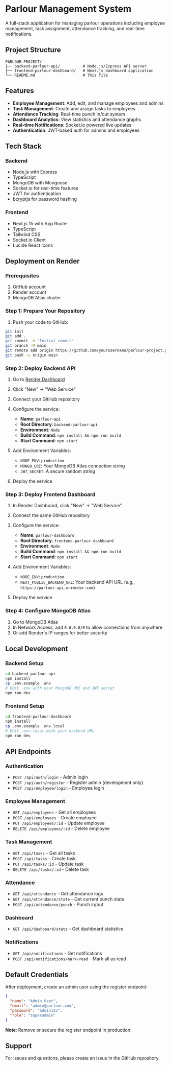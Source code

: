# Parlour Management System

A full-stack application for managing parlour operations including employee management, task assignment, attendance tracking, and real-time notifications.

## Project Structure

```
PARLOUR-PROJECT/
├── backend-parlour-api/          # Node.js/Express API server
├── frontend-parlour-dashboard/   # Next.js dashboard application
└── README.md                     # This file
```

## Features

- **Employee Management**: Add, edit, and manage employees and admins
- **Task Management**: Create and assign tasks to employees
- **Attendance Tracking**: Real-time punch in/out system
- **Dashboard Analytics**: View statistics and attendance graphs
- **Real-time Notifications**: Socket.io powered live updates
- **Authentication**: JWT-based auth for admins and employees

## Tech Stack

### Backend
- Node.js with Express
- TypeScript
- MongoDB with Mongoose
- Socket.io for real-time features
- JWT for authentication
- bcryptjs for password hashing

### Frontend
- Next.js 15 with App Router
- TypeScript
- Tailwind CSS
- Socket.io Client
- Lucide React Icons

## Deployment on Render

### Prerequisites
1. GitHub account
2. Render account
3. MongoDB Atlas cluster

### Step 1: Prepare Your Repository

1. Push your code to GitHub:
```bash
git init
git add .
git commit -m "Initial commit"
git branch -M main
git remote add origin https://github.com/yourusername/parlour-project.git
git push -u origin main
```

### Step 2: Deploy Backend API

1. Go to [Render Dashboard](https://dashboard.render.com/)
2. Click "New" → "Web Service"
3. Connect your GitHub repository
4. Configure the service:
   - **Name**: `parlour-api`
   - **Root Directory**: `backend-parlour-api`
   - **Environment**: `Node`
   - **Build Command**: `npm install && npm run build`
   - **Start Command**: `npm start`

5. Add Environment Variables:
   - `NODE_ENV`: `production`
   - `MONGO_URI`: Your MongoDB Atlas connection string
   - `JWT_SECRET`: A secure random string

6. Deploy the service

### Step 3: Deploy Frontend Dashboard

1. In Render Dashboard, click "New" → "Web Service"
2. Connect the same GitHub repository
3. Configure the service:
   - **Name**: `parlour-dashboard`
   - **Root Directory**: `frontend-parlour-dashboard`
   - **Environment**: `Node`
   - **Build Command**: `npm install && npm run build`
   - **Start Command**: `npm start`

4. Add Environment Variables:
   - `NODE_ENV`: `production`
   - `NEXT_PUBLIC_BACKEND_URL`: Your backend API URL (e.g., `https://parlour-api.onrender.com`)

5. Deploy the service

### Step 4: Configure MongoDB Atlas

1. Go to MongoDB Atlas
2. In Network Access, add `0.0.0.0/0` to allow connections from anywhere
3. Or add Render's IP ranges for better security

## Local Development

### Backend Setup
```bash
cd backend-parlour-api
npm install
cp .env.example .env
# Edit .env with your MongoDB URI and JWT secret
npm run dev
```

### Frontend Setup
```bash
cd frontend-parlour-dashboard
npm install
cp .env.example .env.local
# Edit .env.local with your backend URL
npm run dev
```

## API Endpoints

### Authentication
- `POST /api/auth/login` - Admin login
- `POST /api/auth/register` - Register admin (development only)
- `POST /api/employee/login` - Employee login

### Employee Management
- `GET /api/employees` - Get all employees
- `POST /api/employees` - Create employee
- `PUT /api/employees/:id` - Update employee
- `DELETE /api/employees/:id` - Delete employee

### Task Management
- `GET /api/tasks` - Get all tasks
- `POST /api/tasks` - Create task
- `PUT /api/tasks/:id` - Update task
- `DELETE /api/tasks/:id` - Delete task

### Attendance
- `GET /api/attendance` - Get attendance logs
- `GET /api/attendance/state` - Get current punch state
- `POST /api/attendance/punch` - Punch in/out

### Dashboard
- `GET /api/dashboard/stats` - Get dashboard statistics

### Notifications
- `GET /api/notifications` - Get notifications
- `POST /api/notifications/mark-read` - Mark all as read

## Default Credentials

After deployment, create an admin user using the register endpoint:

```json
{
  "name": "Admin User",
  "email": "admin@parlour.com",
  "password": "admin123",
  "role": "superadmin"
}
```

**Note**: Remove or secure the register endpoint in production.

## Support

For issues and questions, please create an issue in the GitHub repository.